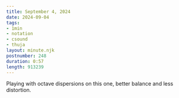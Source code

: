 ```yaml
---
title: September 4, 2024
date: 2024-09-04
tags:
- 1min
- notation
- csound
- thuja
layout: minute.njk
postnumber: 248
duration: 0:57
length: 913239
---
```

Playing with octave dispersions on this one, better balance and less distortion.